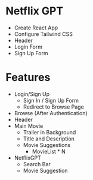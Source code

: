 # Netflix GPT

- Create React App
- Configure Tailwind CSS
- Header
- Login Form
- Sign Up Form

# Features

- Login/Sign Up
  - Sign In / Sign Up Form
  - Redirect to Browse Page
- Browse (After Authentication)
- Header
- Main Movie
  - Trailer in Background
  - Title and Description
  - Movie Suggestions
    - MovieList \* N
- NetflixGPT
  - Search Bar
  - Movie Suggestion
